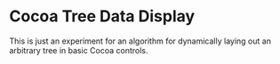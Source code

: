 # Cocoa Tree Data Display

This is just an experiment for an algorithm for dynamically laying out an arbitrary tree in basic Cocoa controls. 